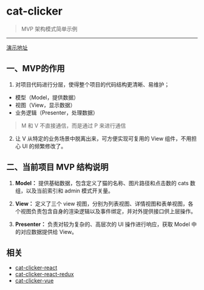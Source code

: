 # cat-clicker

> MVP 架构模式简单示例

----

[演示地址](https://wingmeng.github.io/cat-clicker/)

## 一、MVP的作用

1. 对项目代码进行分层，使得整个项目的代码结构更清晰、易维护；

  - 模型（Model，提供数据）
  - 视图（View，显示数据）
  - 业务逻辑（Presenter，处理数据）

  > M 和 V 不直接通信，而是通过 P 来进行通信

2. 让 V 从特定的业务场景中脱离出来，可方便实现可复用的 View 组件，不用担心 UI 的频繁修改了。

## 二、当前项目 MVP 结构说明

1. **Model：** 提供基础数据，包含定义了猫的名称、图片路径和点击数的 cats 数组，以及当前索引和 admin 模式开关量。

2. **View：** 定义了三个 view 视图，分别为列表视图、详情视图和表单视图，各个视图负责包含自身的渲染逻辑以及事件绑定，并对外提供接口供上层操作。

3. **Presenter：** 负责对较为复杂的、高层次的 UI 操作进行响应，获取 Model 中的对应数据提供给 View。

## 相关

- [cat-clicker-react](https://github.com/wingmeng/cat-clicker-react)
- [cat-clicker-react-redux](https://github.com/wingmeng/cat-clicker-react-redux)
- [cat-clicker-vue](https://github.com/wingmeng/cat-clicker-vue)


